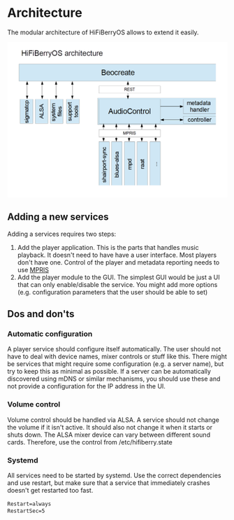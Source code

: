 # Architecture

The modular architecture of HiFiBerryOS allows to extend it easily.

![architecture](architecture.png "Overall architecture")

## Adding a new services

Adding a services requires two steps:

1. Add the player application. This is the parts that handles music playback. It doesn't need to have have a user interface. 
   Most players don't have one.
   Control of the player and metadata reporting needs to use [MPRIS](https://specifications.freedesktop.org/mpris-spec/2.2/)
2. Add the player module to the GUI. The simplest GUI would be just a UI that can only enable/disable the service. 
   You might add more options (e.g. configuration parameters that the user should be able to set)
   
   
## Dos and don'ts
 
### Automatic configuration
 
A player service should configure itself automatically. The user should not have to deal with device names, mixer controls or stuff like this. There might be services that might require some configuration (e.g. a server name), but try to keep this as minimal as possible. If a server can be automatically discovered using mDNS or similar mechanisms, you should use these and not provide a configuration for the IP address in the UI.

### Volume control

Volume control should be handled via ALSA. A service should not change the volume if it isn't active. It should also not change it when it starts or shuts down. The ALSA mixer device can vary between different sound cards. Therefore, use the control from /etc/hifiberry.state

### Systemd

All services need to be started by systemd. Use the correct dependencies and use restart, but make sure that a service that immediately crashes doesn't get restarted too fast.

	
~~~~
Restart=always
RestartSec=5
~~~~

   
   
